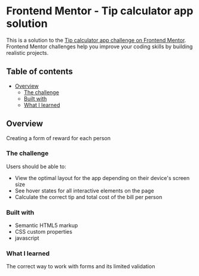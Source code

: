 # Frontend Mentor - Tip calculator app solution

This is a solution to the [Tip calculator app challenge on Frontend Mentor](https://www.frontendmentor.io/challenges/tip-calculator-app-ugJNGbJUX). Frontend Mentor challenges help you improve your coding skills by building realistic projects.

## Table of contents

- [Overview](#overview)
  - [The challenge](#the-challenge)
   - [Built with](#built-with)
  - [What I learned](#what-i-learned)



## Overview
Creating a form of reward for each person
### The challenge

Users should be able to:

- View the optimal layout for the app depending on their device's screen size
- See hover states for all interactive elements on the page
- Calculate the correct tip and total cost of the bill per person




### Built with

- Semantic HTML5 markup
- CSS custom properties
- javascript



### What I learned

The correct way to work with forms and its limited validation






